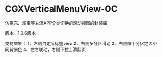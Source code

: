 # CGXVerticalMenuView-OC

仿京东、淘宝等主流APP分类切换的滚动视图的封装库

版本：1.0.6版本

支持效果：
1、左侧自定义标签view
2、右侧多分区滑动
3、右侧每个分区定义不同背景色
4、左右联动，右侧下拉上滑翻页
